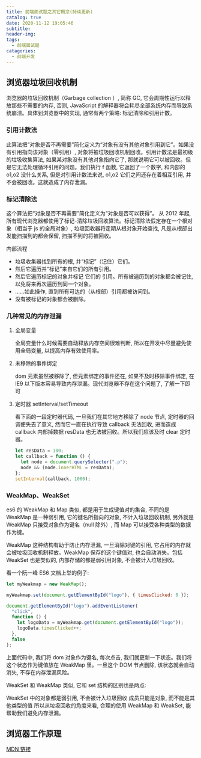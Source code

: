 ```yaml
---
title: 前端面试题之其它概念(持续更新)
catalog: true
date: 2020-11-12 19:05:46
subtitle:
header-img:
tags:
  - 前端面试题
catagories:
  - 前端开发
---
```


## 浏览器垃圾回收机制

浏览器的垃圾回收机制（Garbage collection
）, 简称 GC, 它会周期性运行以释放那些不需要的内存, 否则, JavaScript 的解释器将会耗尽全部系统内存而导致系统崩溃。具体到浏览器中的实现, 通常有两个策略: 标记清除和引用计数。

### 引用计数法

此算法把“对象是否不再需要”简化定义为“对象有没有其他对象引用到它”。如果没有引用指向该对象（零引用）, 对象将被垃圾回收机制回收。引用计数法是最初级的垃圾收集算法, 如果某对象没有其他对象指向它了, 那就说明它可以被回收。但是它无法处理循环引用的问题。我们执行 f 函数, 它返回了一个数字, 和内部的 o1,o2 没什么关系, 但是对引用计数法来说, o1,o2 它们之间还存在着相互引用, 并不会被回收。这就造成了内存泄漏。

### 标记清除法

这个算法把“对象是否不再需要”简化定义为“对象是否可以获得”。
从 2012 年起, 所有现代浏览器都使用了标记-清除垃圾回收算法。标记清除法假定存在一个根对象（相当于 js 的全局对象）, 垃圾回收器将定期从根对象开始查找, 凡是从根部出发能扫描到的都会保留, 扫描不到的将被回收。

内部流程

- 垃圾收集器找到所有的根, 并“标记”（记住）它们。
- 然后它遍历并“标记”来自它们的所有引用。
- 然后它遍历标记的对象并标记 它们的 引用。所有被遍历到的对象都会被记住, 以免将来再次遍历到同一个对象。
- ……如此操作, 直到所有可达的（从根部）引用都被访问到。
- 没有被标记的对象都会被删除。

### 几种常见的内存泄漏

1. 全局变量

   全局变量什么时候需要自动释放内存空间很难判断, 所以在开发中尽量避免使用全局变量, 以提高内存有效使用率。

2. 未移除的事件绑定

   dom 元素虽然被移除了, 但元素绑定的事件还在, 如果不及时移除事件绑定, 在 IE9 以下版本容易导致内存泄漏。现代浏览器不存在这个问题了, 了解一下即可

3. 定时器 setInterval/setTimeout

   看下面的一段定时器代码, 一旦我们在其它地方移除了 node 节点, 定时器的回调便失去了意义, 然而它一直在执行导致 callback 无法回收, 进而造成 callback 内部掉数据 resData 也无法被回收。所以我们应该及时 clear 定时器。

   ```js
   let resData = 100;
   let callback = function () {
     let node = document.querySelecter(".p");
     node && (node.innerHTML = resData);
   };
   setInterval(callback, 1000);
   ```

### WeakMap、WeakSet

es6 的 WeakMap 和 Map 类似, 都是用于生成键值对的集合, 不同的是 WeakMap 是一种弱引用, 它的键名所指向的对象, 不计入垃圾回收机制, 另外就是 WeakMap 只接受对象作为键名（null 除外）, 而 Map 可以接受各种类型的数据作为键。

WeakMap 这种结构有助于防止内存泄漏, 一旦消除对键的引用, 它占用的内存就会被垃圾回收机制释放。WeakMap 保存的这个键值对, 也会自动消失。包括 WeakSet 也是类似的, 内部存储的都是弱引用对象, 不会被计入垃圾回收。

看一个阮一峰 ES6 文档上举的例子:

```js
let myWeakmap = new WeakMap();

myWeakmap.set(document.getElementById("logo"), { timesClicked: 0 });

document.getElementById("logo").addEventListener(
  "click",
  function () {
    let logoData = myWeakmap.get(document.getElementById("logo"));
    logoData.timesClicked++;
  },
  false
);
```

上面代码中, 我们将 dom 对象作为键名, 每次点击, 我们就更新一下状态。我们将这个状态作为键值放在 WeakMap 里。一旦这个 DOM 节点删除, 该状态就会自动消失, 不存在内存泄漏风险。

WeakSet 和 WeakMap 类似, 它和 set 结构的区别也是两点:

WeakSet 中的对象都是弱引用, 不会被计入垃圾回收
成员只能是对象, 而不能是其他类型的值
所以从垃圾回收的角度来看, 合理的使用 WeakMap 和 WeakSet, 能帮助我们避免内存泄漏。

## 浏览器工作原理

[MDN 链接](https://developer.mozilla.org/zh-CN/docs/Web/Performance/%E6%B5%8F%E8%A7%88%E5%99%A8%E6%B8%B2%E6%9F%93%E9%A1%B5%E9%9D%A2%E7%9A%84%E5%B7%A5%E4%BD%9C%E5%8E%9F%E7%90%86)

